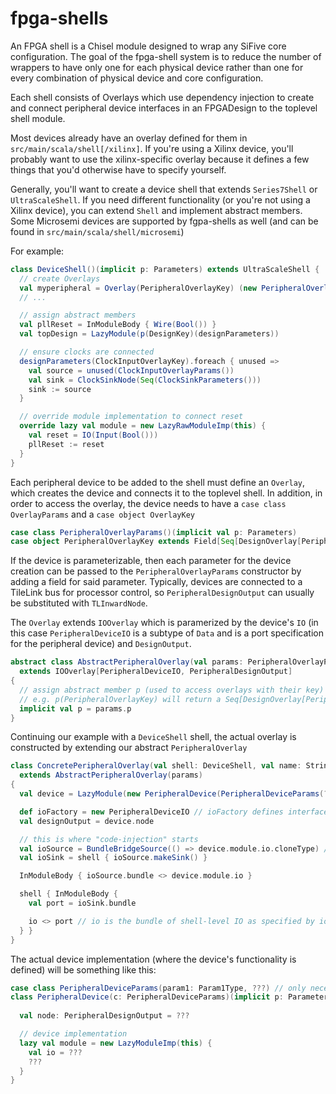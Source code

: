 

# fpga-shells

An FPGA shell is a Chisel module designed to wrap any SiFive core configuration.
The goal of the fpga-shell system is to reduce the number of wrappers to have only
one for each physical device rather than one for every combination of physical device and core configuration.

Each shell consists of Overlays which use dependency injection to create and connect peripheral device interfaces in an FPGADesign to the toplevel shell module.

Most devices already have an overlay defined for them in `src/main/scala/shell[/xilinx]`.
If you're using a Xilinx device, you'll probably want to use the xilinx-specific overlay
because it defines a few things that you'd otherwise have to specify yourself.

Generally, you'll want to create a device shell that extends `Series7Shell` or `UltraScaleShell`.
If you need different functionality (or you're not using a Xilinx device), you can extend `Shell` and implement abstract members.
Some Microsemi devices are supported by fgpa-shells as well (and can be found in `src/main/scala/shell/microsemi`)

For example:

```Scala
class DeviceShell()(implicit p: Parameters) extends UltraScaleShell {
  // create Overlays
  val myperipheral = Overlay(PeripheralOverlayKey) (new PeripheralOverlay(_,_,_))
  // ...

  // assign abstract members
  val pllReset = InModuleBody { Wire(Bool()) }
  val topDesign = LazyModule(p(DesignKey)(designParameters))

  // ensure clocks are connected
  designParameters(ClockInputOverlayKey).foreach { unused =>
    val source = unused(ClockInputOverlayParams())
    val sink = ClockSinkNode(Seq(ClockSinkParameters()))
    sink := source
  }

  // override module implementation to connect reset
  override lazy val module = new LazyRawModuleImp(this) {
    val reset = IO(Input(Bool()))
    pllReset := reset
  }
}
```

Each peripheral device to be added to the shell must define an `Overlay`, which creates the device and connects it to the toplevel shell.
In addition, in order to access the overlay, the device needs to have a `case class OverlayParams` and a `case object OverlayKey`

```Scala
case class PeripheralOverlayParams()(implicit val p: Parameters)
case object PeripheralOverlayKey extends Field[Seq[DesignOverlay[PeripheralOverlayParams, PeripheralDesignOutput]]](Nil)
```

If the device is parameterizable, then each parameter for the device creation can be passed to the `PeripheralOverlayParams` constructor by adding a field for said parameter.
Typically, devices are connected to a TileLink bus for processor control, so `PeripheralDesignOutput` can usually be substituted with `TLInwardNode`.

The `Overlay` extends `IOOverlay` which is paramerized by the device's `IO` (in this case `PeripheralDeviceIO` is a subtype of `Data` and is a port specification for the peripheral device)
and `DesignOutput`.

```Scala
abstract class AbstractPeripheralOverlay(val params: PeripheralOverlayParams)
  extends IOOverlay[PeripheralDeviceIO, PeripheralDesignOutput]
{
  // assign abstract member p (used to access overlays with their key)
  // e.g. p(PeripheralOverlayKey) will return a Seq[DesignOverlay[PeripheralOverlayParams, PeripheralDesignOutput]]
  implicit val p = params.p
}
```

Continuing our example with a `DeviceShell` shell, the actual overlay is constructed by extending our abstract `PeripheralOverlay`
```Scala
class ConcretePeripheralOverlay(val shell: DeviceShell, val name: String, params: PeripheralOverlayParams)
  extends AbstractPeripheralOverlay(params)
{
  val device = LazyModule(new PeripheralDevice(PeripheralDeviceParams(???))) // if your peripheral device isn't parameterizable, then it'll have an empty constructor

  def ioFactory = new PeripheralDeviceIO // ioFactory defines interface of val io
  val designOutput = device.node

  // this is where "code-injection" starts
  val ioSource = BundleBridgeSource(() => device.module.io.cloneType) // create a bridge between device (source) and shell (sink)
  val ioSink = shell { ioSource.makeSink() }

  InModuleBody { ioSource.bundle <> device.module.io }

  shell { InModuleBody {
    val port = ioSink.bundle

    io <> port // io is the bundle of shell-level IO as specified by ioFactory
  } }
}
```

The actual device implementation (where the device's functionality is defined) will be something like this:
```Scala
case class PeripheralDeviceParams(param1: Param1Type, ???) // only necessary if your device is parameterizable
class PeripheralDevice(c: PeripheralDeviceParams)(implicit p: Parameters) extends LazyModule {
  
  val node: PeripheralDesignOutput = ???

  // device implementation
  lazy val module = new LazyModuleImp(this) {
    val io = ???
    ???
  }
}
```
